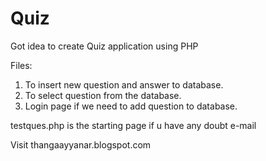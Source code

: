 # Quiz

Got idea to create Quiz application using PHP

Files:
  1. To insert new question and answer to database.
  2. To select question from the database.
  3. Login page if we need to add question to database.
  
  
  testques.php is the starting page if u have any doubt e-mail
  
  
  Visit thangaayyanar.blogspot.com
